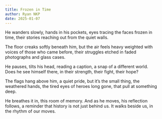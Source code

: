 ```yaml
---
title: Frozen in Time
author: Ryan NKP
date: 2025-01-07
---
```

He wanders slowly,
hands in his pockets,
eyes tracing the faces
frozen in time,
their stories reaching out
from the quiet walls.

The floor creaks softly beneath him,
but the air feels heavy
weighted with voices
of those who came before,
their struggles etched
in faded photographs and glass cases.

He pauses, tilts his head,
reading a caption,
a snap of a different world.
Does he see himself there,
in their strength,
their fight,
their hope?

The flags hang above him,
a quiet pride,
but it’s the small thing,
the weathered hands,
the tired eyes of heroes long gone,
that pull at something deep.

He breathes it in,
this room of memory.
And as he moves,
his reflection follows,
a reminder
that history is not just behind us.
It walks beside us,
in the rhythm of our moves.
